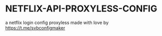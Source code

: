 # NETFLIX-API-PROXYLESS-CONFIG
a netflix login config proxyless made with love by https://t.me/svbconfigmaker

